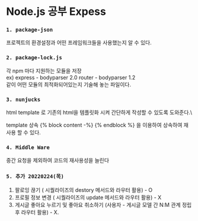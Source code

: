 # Node.js 공부 Expess

### `1. package-json`

프로젝트의 환경설정과 어떤 프레임워크들을 사용했는지 알 수 있다.

### `2. package-lock.js`

각 npm 마다 지원하는 모듈을 저장\
 ex) express - bodyparser 2.0
router - bodyparser 1.2\
 같이 어떤 모듈의 최적화되어있는지 기술해 놓는 파일이다.

### `3. nunjucks`

html template 로 기존의 html을 템플릿화 시켜 간단하게 작성할 수 있도록 도와준다.\

template 상속
{% block content -%} {% endblock %} 을 이용하여 상속하여 재사용 할 수 있다.

### `4. Middle Ware`

중간 요청을 제외하여 코드의 재사용성을 늘린다

### `5. 추가 20220224(목)`

1. 팔로잉 끊기 ( 시퀄라이즈의 destory 메서드와 라우터 활용) - O
2. 프로필 정보 변경 ( 시퀄라이즈의 update 메서드와 라우터 활용) - X
3. 게시글 좋아요 누르기 및 좋아요 취소하기 (사용자 - 게시글 모델 간 N:M 관계 정립 후 라우터 활용) - X.
